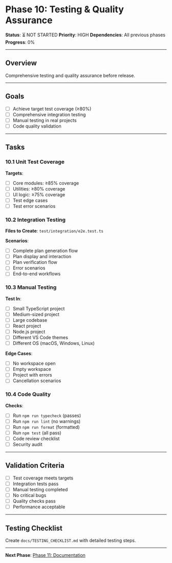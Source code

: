 # Phase 10: Testing & Quality Assurance

**Status**: ⏳ NOT STARTED
**Priority**: HIGH
**Dependencies**: All previous phases
**Progress**: 0%

---

## Overview

Comprehensive testing and quality assurance before release.

---

## Goals

- [ ] Achieve target test coverage (≥80%)
- [ ] Comprehensive integration testing
- [ ] Manual testing in real projects
- [ ] Code quality validation

---

## Tasks

### 10.1 Unit Test Coverage
**Targets**:
- [ ] Core modules: ≥85% coverage
- [ ] Utilities: ≥80% coverage
- [ ] UI logic: ≥75% coverage
- [ ] Test edge cases
- [ ] Test error scenarios

### 10.2 Integration Testing
**Files to Create**: `test/integration/e2e.test.ts`

**Scenarios**:
- [ ] Complete plan generation flow
- [ ] Plan display and interaction
- [ ] Plan verification flow
- [ ] Error scenarios
- [ ] End-to-end workflows

### 10.3 Manual Testing
**Test In**:
- [ ] Small TypeScript project
- [ ] Medium-sized project
- [ ] Large codebase
- [ ] React project
- [ ] Node.js project
- [ ] Different VS Code themes
- [ ] Different OS (macOS, Windows, Linux)

**Edge Cases**:
- [ ] No workspace open
- [ ] Empty workspace
- [ ] Project with errors
- [ ] Cancellation scenarios

### 10.4 Code Quality
**Checks**:
- [ ] Run `npm run typecheck` (passes)
- [ ] Run `npm run lint` (no warnings)
- [ ] Run `npm run format` (formatted)
- [ ] Run `npm test` (all pass)
- [ ] Code review checklist
- [ ] Security audit

---

## Validation Criteria

- [ ] Test coverage meets targets
- [ ] Integration tests pass
- [ ] Manual testing completed
- [ ] No critical bugs
- [ ] Quality checks pass
- [ ] Performance acceptable

---

## Testing Checklist

Create `docs/TESTING_CHECKLIST.md` with detailed testing steps.

---

**Next Phase**: [Phase 11: Documentation](./phase-11-documentation.md)
